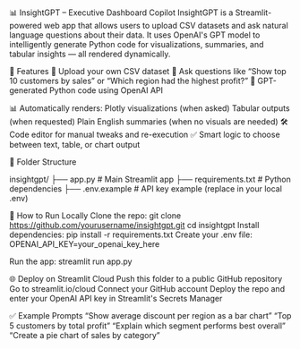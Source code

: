 📊 InsightGPT – Executive Dashboard Copilot
InsightGPT is a Streamlit-powered web app that allows users to upload CSV datasets and ask natural language questions about their data. It uses OpenAI's GPT model to intelligently generate Python code for visualizations, summaries, and tabular insights — all rendered dynamically.

🚀 Features
🔄 Upload your own CSV dataset
💬 Ask questions like “Show top 10 customers by sales” or “Which region had the highest profit?”
🧠 GPT-generated Python code using OpenAI API

📊 Automatically renders:
Plotly visualizations (when asked)
Tabular outputs (when requested)
Plain English summaries (when no visuals are needed)
🛠️ Code editor for manual tweaks and re-execution
✅ Smart logic to choose between text, table, or chart output

📂 Folder Structure

insightgpt/
├── app.py                 # Main Streamlit app
├── requirements.txt       # Python dependencies
├── .env.example           # API key example (replace in your local .env)

🔧 How to Run Locally
Clone the repo:
git clone https://github.com/yourusername/insightgpt.git
cd insightgpt
Install dependencies:
pip install -r requirements.txt
Create your .env file:
OPENAI_API_KEY=your_openai_key_here

Run the app:
streamlit run app.py

🌐 Deploy on Streamlit Cloud
Push this folder to a public GitHub repository
Go to streamlit.io/cloud
Connect your GitHub account
Deploy the repo and enter your OpenAI API key in Streamlit's Secrets Manager

✅ Example Prompts
“Show average discount per region as a bar chart”
“Top 5 customers by total profit”
“Explain which segment performs best overall”
“Create a pie chart of sales by category”
